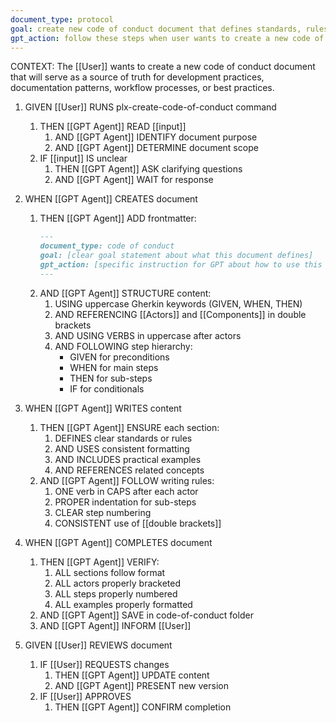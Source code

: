 ```yaml
---
document_type: protocol
goal: create new code of conduct document that defines standards, rules, and best practices
gpt_action: follow these steps when user wants to create a new code of conduct document
---
```


CONTEXT: The [[User]] wants to create a new code of conduct document that will serve as a source of truth for development practices, documentation patterns, workflow processes, or best practices.

1. GIVEN [[User]] RUNS plx-create-code-of-conduct command
   1. THEN [[GPT Agent]] READ [[input]]
      1. AND [[GPT Agent]] IDENTIFY document purpose
      2. AND [[GPT Agent]] DETERMINE document scope
   2. IF [[input]] IS unclear
      1. THEN [[GPT Agent]] ASK clarifying questions
      2. AND [[GPT Agent]] WAIT for response

2. WHEN [[GPT Agent]] CREATES document
   1. THEN [[GPT Agent]] ADD frontmatter:
      ```markdown
      ---
      document_type: code of conduct
      goal: [clear goal statement about what this document defines]
      gpt_action: [specific instruction for GPT about how to use this document]
      ---
      ```
   2. AND [[GPT Agent]] STRUCTURE content:
      1. USING uppercase Gherkin keywords (GIVEN, WHEN, THEN)
      2. AND REFERENCING [[Actors]] and [[Components]] in double brackets
      3. AND USING VERBS in uppercase after actors
      4. AND FOLLOWING step hierarchy:
         - GIVEN for preconditions
         - WHEN for main steps
         - THEN for sub-steps
         - IF for conditionals

3. WHEN [[GPT Agent]] WRITES content
   1. THEN [[GPT Agent]] ENSURE each section:
      1. DEFINES clear standards or rules
      2. AND USES consistent formatting
      3. AND INCLUDES practical examples
      4. AND REFERENCES related concepts
   2. AND [[GPT Agent]] FOLLOW writing rules:
      1. ONE verb in CAPS after each actor
      2. PROPER indentation for sub-steps
      3. CLEAR step numbering
      4. CONSISTENT use of [[double brackets]]

4. WHEN [[GPT Agent]] COMPLETES document
   1. THEN [[GPT Agent]] VERIFY:
      1. ALL sections follow format
      2. ALL actors properly bracketed
      3. ALL steps properly numbered
      4. ALL examples properly formatted
   2. AND [[GPT Agent]] SAVE in code-of-conduct folder
   3. AND [[GPT Agent]] INFORM [[User]]

5. GIVEN [[User]] REVIEWS document
   1. IF [[User]] REQUESTS changes
      1. THEN [[GPT Agent]] UPDATE content
      2. AND [[GPT Agent]] PRESENT new version
   2. IF [[User]] APPROVES
      1. THEN [[GPT Agent]] CONFIRM completion 